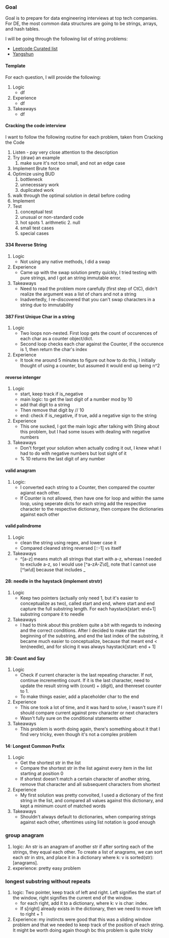 ### Goal
Goal is to prepare for data engineering interviews at top tech companies. For DE, the most common data structures are going to be strings, arrays, and hash tables.

I will be going through the following list of string problems:
- [Leetcode Curated list](https://leetcode.com/explore/interview/card/top-interview-questions-easy/127/strings/879/)
- [Yangshun](https://yangshun.github.io/tech-interview-handbook/algorithms/string/)

#### Template
For each question, I will provide the following:

1. Logic
	- df
2. Experience
	- df
3. Takeaways
	- df

#### Cracking the code interview
I want to follow the following routine for each problem, taken from Cracking the Code
1. Listen - pay very close attention to the description
2. Try (draw) an example
	1. make sure it's not too small, and not an edge case
3. Implement Brute force
4. Optimize using BUD
	1. bottleneck
	2. unnecessary work
	3. duplicated work
5. walk through the optimal solution in detail before coding
6. Implement
7. Test
	1. conceptual test
	2. unusual or non-standard code
	3. hot spots 
			1. arithmetic
			2. null
	4. small test cases
	5. special cases

#### 334 Reverse String
1. Logic
	- Not using any native methods, I did a swap
2. Experience
	- Came up with the swap solution pretty quickly, I tried testing with pure strings, and I got an string immutable error. 
3. Takeaways
	- Need to read the problem more carefully (first step of CtC), didn't realize the argument was a list of chars and not a string
	- Inadvertedly, I re-discovered that you can't swap characters in a string due to immutability

#### 387 First Unique Char in a string
1. Logic
	- Two loops non-nested. First loop gets the count of occurences of each char as a counter object/dict. 
	- Second loop checks each char against the Counter, if the occurence is 1, then return the char's index
2. Experience
	- It took me around 5 minutes to figure out how to do this, I initially thought of using a counter, but assumed it would end up being n^2

#### reverse intenger
1. Logic
	- start, keep track if is_negative
	- main logic: to get the last digit of a number mod by 10
	- add that digit to a string
	- Then remove that digit by // 10
	- end: check if is_negative, if true, add a negative sign to the string
2. Experience
	- This one sucked, I got the main logic after talking with Shing about this problem, but I had some issues with dealing with negative numbers
3. Takeaways
	- Don't forget your solution when actually coding it out, I knew what I had to do with negative numbers but lost sight of it
	- % 10 returns the last digit of any number

#### valid anagram
1. Logic: 
	- I converted each string to a Counter, then compared the counter agianst each other.
	- If Counter is not allowed, then have one for loop and within the same loop, using seperate dicts for each string add the respective character to the respective dictionary, then compare the dictionaries against each other

#### valid palindrome
1. Logic
	- clean the string using regex, and lower case it
	- Compared cleaned string reversed [::-1] vs itself
2. Takeaways
	- \^[a-z] means match all strings that start with a-z, whereas I needed to exclude a-z, so I would use [^a-zA-Z\d], note that I cannot use [^\w\d] because that includes _


#### 28: needle in the haystack (implement strstr)
1. Logic
	- Keep two pointers (actually only need 1, but it's easier to conceptualize as two), called start and end, where start and end capture the full substring length. For each haystack[start: end+1] substring compare it to needle
2. Takeaways
 	- I had to think about this problem quite a bit with regards to indexing and the correct conditions. After I decided to make start the beginning of the substring, and end the last index of the substring, it became much easier to conceptualize, because that meant end < len(needle), and for slicing it was always haystack[start: end + 1]

#### 38: Count and Say
1. Logic
	- Check if current character is the last repeating character. If not, continue incrementing count. If it is the last character, need to update the result string with (count) + (digit), and thenreset counter to 1.
	- To make things easier, add a placeholder char to the end
2. Experience
	- This one took a lot of time, and it was hard to solve, I wasn't sure if I should compare current against prev character or next characters
	- Wasn't fully sure on the conditional statements either
3. Takeaways
	- This problem is worth doing again, there's something about it that I find very tricky, even though it's not a complex problem

#### 14: Longest Common Prefix
1. Logic
	- Get the shortest str in the list
	- Compare the shortest str in the list against every item in the list starting at position 0
	- If shortest doesn't match a certain character of another string, remove that character and all subsequent characters from shortest
2. Experience
	- My first solution was pretty convolted, I used a dictionary of the first string in the list, and compared all values against this dictionary, and kept a minimum count of matched words
3. Takeaways
	- Shouldn't always default to dictionaries, when comparing strings against each other, oftentimes using list notation is good enough

### group anagram
1. logic: An str is an anagram of another str if after sorting each of the strings, they equal each other. To create a list of anagrams, we can sort each str in strs, and place it in a dictionary where k: v is sorted(str): [anagrams].
2. experience: pretty easy problem

### longest substring without repeats
1. logic: Two pointer, keep track of left and right. Left signifies the start of the window, right signifies the current end of the window.
	- for each right, add it to a dictionary, where k: v is char: index.
	- If s[right] already exists in the dictionary, then we need to move left to right + 1
2. Experience: my instincts were good that this was a sliding window problem and that we needed to keep track of the position of each string. It might be worth doing again though bc this problem is quite tricky
